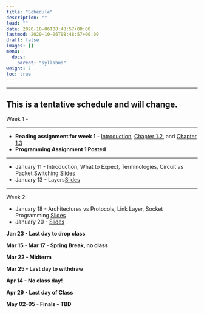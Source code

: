 ```yaml
---
title: "Schedule"
description: ""
lead: ""
date: 2020-10-06T08:48:57+00:00
lastmod: 2020-10-06T08:48:57+00:00
draft: false
images: []
menu:
  docs:
    parent: "syllabus"
weight: 7
toc: true
---
```


---
**This is a tentative schedule and will change.**
-----------------------------------------
Week 1 - 

---
- **Reading assignment for week 1** - [Introduction](https://book.systemsapproach.org/foundation/problem.html#problem-building-a-network), [Chapter 1.2](https://book.systemsapproach.org/foundation/requirements.html#requirements), and [Chapter 1.3](https://book.systemsapproach.org/foundation/architecture.html#architecture) 
- **Programming Assignment 1 Posted**
---	

* January 11 - Introduction, What to Expect, Terminologies, Circuit vs Packet Switching [Slides](/docs/syllabus/files/class_slides-2.pdf)
* January 13 - Layers[Slides](/docs/syllabus/files/class_slides-3.pdf)

-------------------------------------------
Week 2- 
* January 18 - Architectures vs Protocols, Link Layer, Socket Programming [Slides](/docs/syllabus/files/class_slides-3.pdf)
* January 20 - [Slides](/docs/syllabus/files/class_slides-3.pdf)
 
**Jan 23 - Last day to drop class**

**Mar 15 - Mar 17 - Spring Break, no class**

**Mar 22 - Midterm**

**Mar 25 - Last day to withdraw**

**Apr 14 - No class day!**

**Apr 29 - Last day of Class**

**May 02-05 - Finals - TBD**


